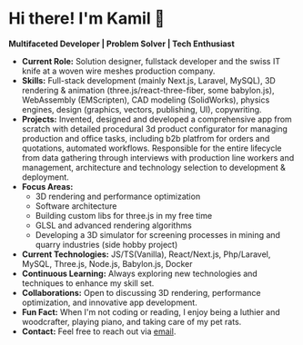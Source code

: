 # Hi there! I'm Kamil 👋

**Multifaceted Developer | Problem Solver | Tech Enthusiast**

- **Current Role:** Solution designer, fullstack developer and the swiss IT knife at a woven wire meshes production company.
- **Skills:** Full-stack development (mainly Next.js, Laravel, MySQL), 3D rendering & animation (three.js/react-three-fiber, some babylon.js), WebAssembly (EMScripten), CAD modeling (SolidWorks), physics engines, design (graphics, vectors, publishing, UI), copywriting.
- **Projects:** Invented, designed and developed a comprehensive app from scratch with detailed procedural 3d product configurator for managing production and office tasks, including b2b platfrom for orders and quotations, automated workflows. Responsible for the entire lifecycle from data gathering through interviews with production line workers and management, architecture and technology selection to development & deployment.
- **Focus Areas:** 
  - 3D rendering and performance optimization
  - Software architecture
  - Building custom libs for three.js in my free time
  - GLSL and advanced rendering algorithms
  - Developing a 3D simulator for screening processes in mining and quarry industries (side hobby project)
- **Current Technologies:** JS/TS(Vanilla), React/Next.js, Php/Laravel, MySQL, Three.js, Node.js, Babylon.js, Docker
- **Continuous Learning:** Always exploring new technologies and techniques to enhance my skill set.
- **Collaborations:** Open to discussing 3D rendering, performance optimization, and innovative app development.
- **Fun Fact:** When I'm not coding or reading, I enjoy being a luthier and woodcrafter, playing piano, and taking care of my pet rats.
- **Contact:** Feel free to reach out via [email](mailto:truckdriverbuck@gmail.com).

<!--
**SingleDraw/SingleDraw** is a ✨ _special_ ✨ repository because its `README.md` (this file) appears on your GitHub profile.

Here are some ideas to get you started:

- 🔭 I’m currently working on ...
- 🌱 I’m currently learning ...
- 👯 I’m looking to collaborate on ...
- 🤔 I’m looking for help with ...
- 💬 Ask me about ...
- 📫 How to reach me: ...
- 😄 Pronouns: ...
- ⚡ Fun fact: ...
-->
